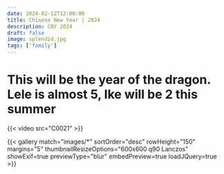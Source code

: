 ```yaml
---
date: 2024-02-12T12:00:00
title: Chinese New Year | 2024
description: CNY 2024
draft: false
image: splendid.jpg
tags: ['family']
---
```


# This will be the year of the dragon. Lele is almost 5, Ike will be 2 this summer

{{< video src="C0021" >}}

{{< gallery match="images/*" sortOrder="desc" rowHeight="150" margins="5" thumbnailResizeOptions="600x600 q90 Lanczos" showExif=true previewType="blur" embedPreview=true loadJQuery=true >}}

